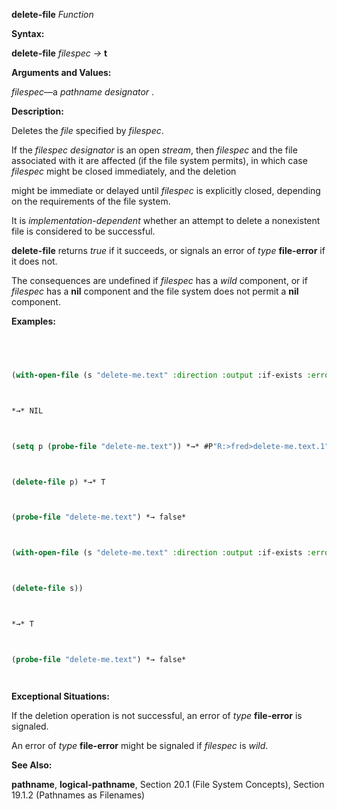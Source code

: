 **delete-file** *Function* 



**Syntax:** 



**delete-file** *filespec →* **t** 



**Arguments and Values:** 



*filespec*—a *pathname designator* . 



**Description:** 



Deletes the *file* specified by *filespec*. 



If the *filespec designator* is an open *stream*, then *filespec* and the file associated with it are affected (if the file system permits), in which case *filespec* might be closed immediately, and the deletion 







 



 



might be immediate or delayed until *filespec* is explicitly closed, depending on the requirements of the file system. 



It is *implementation-dependent* whether an attempt to delete a nonexistent file is considered to be successful. 



**delete-file** returns *true* if it succeeds, or signals an error of *type* **file-error** if it does not. 



The consequences are undefined if *filespec* has a *wild* component, or if *filespec* has a **nil** component and the file system does not permit a **nil** component. 



**Examples:**
```lisp
 



(with-open-file (s "delete-me.text" :direction :output :if-exists :error)) 



*→* NIL 



(setq p (probe-file "delete-me.text")) *→* #P"R:>fred>delete-me.text.1" 



(delete-file p) *→* T 



(probe-file "delete-me.text") *→ false* 



(with-open-file (s "delete-me.text" :direction :output :if-exists :error) 



(delete-file s)) 



*→* T 



(probe-file "delete-me.text") *→ false* 




```
**Exceptional Situations:** 



If the deletion operation is not successful, an error of *type* **file-error** is signaled. 



An error of *type* **file-error** might be signaled if *filespec* is *wild*. 



**See Also:** 



**pathname**, **logical-pathname**, Section 20.1 (File System Concepts), Section 19.1.2 (Pathnames as Filenames) 



